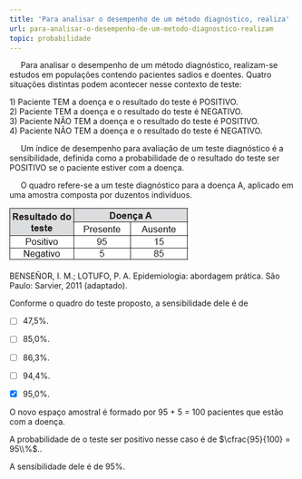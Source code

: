 ```yaml
---
title: 'Para analisar o desempenho de um método diagnóstico, realiza'
url: para-analisar-o-desempenho-de-um-metodo-diagnostico-realizam
topic: probabilidade
---
```



     Para analisar o desempenho de um método diagnóstico, realizam-se estudos em populações contendo pacientes sadios e doentes. Quatro situações distintas podem acontecer nesse contexto de teste:

1\) Paciente TEM a doença e o resultado do teste é POSITIVO.\
2\) Paciente TEM a doença e o resultado do teste é NEGATIVO.\
3\) Paciente NÃO TEM a doença e o resultado do teste é POSITIVO.\
4\) Paciente NÃO TEM a doença e o resultado do teste é NEGATIVO.

     Um índice de desempenho para avaliação de um teste diagnóstico é a sensibilidade, definida como a probabilidade de o resultado do teste ser POSITIVO se o paciente estiver com a doença.

     O quadro refere-se a um teste diagnóstico para a doença A, aplicado em uma amostra composta por duzentos indivíduos.

![](913748e1-ba14-4eab-87be-4ec3e4b087a1.png)

BENSEÑOR, I. M.; LOTUFO, P. A. Epidemiologia: abordagem prática. São Paulo: Sarvier, 2011 (adaptado).

Conforme o quadro do teste proposto, a sensibilidade dele é de



- [ ] 47,5%.
- [ ] 85,0%.
- [ ] 86,3%.
- [ ] 94,4%.
- [x] 95,0%.


O novo espaço amostral é formado por 95 + 5 = 100 pacientes que estão com a doença.

A probabilidade de o teste ser positivo nesse caso é de $\cfrac{95}{100} = 95\\%$..

A sensibilidade dele é de 95%.
